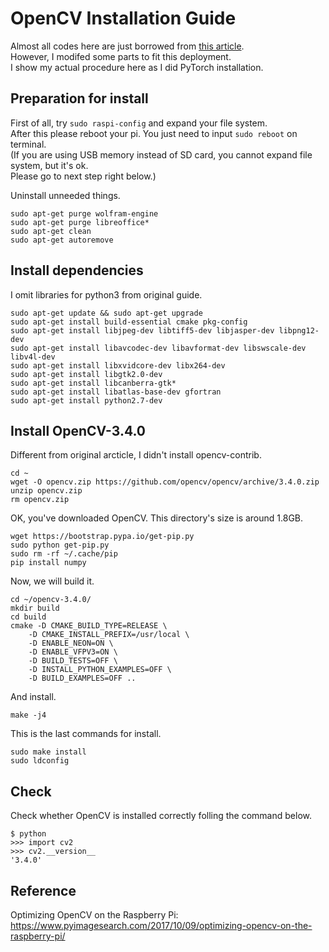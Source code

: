 
# OpenCV Installation Guide

Almost all codes here are just borrowed from [this article](https://www.pyimagesearch.com/2017/10/09/optimizing-opencv-on-the-raspberry-pi/).  
However, I modifed some parts to fit this deployment.  
I show my actual procedure here as I did PyTorch installation.  

## Preparation for install  

First of all, try  ```sudo raspi-config``` and expand your file system.  
After this please reboot your pi. You just need to input ```sudo reboot``` on terminal.  
(If you are using USB memory instead of SD card, you cannot expand file system, but it's ok.  
Please go to next step right below.)  

Uninstall unneeded things.  
```shell
sudo apt-get purge wolfram-engine
sudo apt-get purge libreoffice*
sudo apt-get clean
sudo apt-get autoremove
```

## Install dependencies  
I omit libraries for python3 from original guide.  
```shell
sudo apt-get update && sudo apt-get upgrade  
sudo apt-get install build-essential cmake pkg-config  
sudo apt-get install libjpeg-dev libtiff5-dev libjasper-dev libpng12-dev  
sudo apt-get install libavcodec-dev libavformat-dev libswscale-dev libv4l-dev  
sudo apt-get install libxvidcore-dev libx264-dev  
sudo apt-get install libgtk2.0-dev  
sudo apt-get install libcanberra-gtk*  
sudo apt-get install libatlas-base-dev gfortran  
sudo apt-get install python2.7-dev  
```

## Install OpenCV-3.4.0  

Different from original arcticle, I didn't install opencv-contrib.  
```shell
cd ~
wget -O opencv.zip https://github.com/opencv/opencv/archive/3.4.0.zip
unzip opencv.zip
rm opencv.zip
```
OK, you've downloaded OpenCV.
This directory's size is around 1.8GB.  
```shell
wget https://bootstrap.pypa.io/get-pip.py  
sudo python get-pip.py  
sudo rm -rf ~/.cache/pip  
pip install numpy  
```
Now, we will build it.  
```shell
cd ~/opencv-3.4.0/  
mkdir build  
cd build  
cmake -D CMAKE_BUILD_TYPE=RELEASE \  
    -D CMAKE_INSTALL_PREFIX=/usr/local \  
    -D ENABLE_NEON=ON \  
    -D ENABLE_VFPV3=ON \  
    -D BUILD_TESTS=OFF \  
    -D INSTALL_PYTHON_EXAMPLES=OFF \  
    -D BUILD_EXAMPLES=OFF ..  
```
And install.  
```shell    
make -j4  
```
This is the last commands for install.  
```shell
sudo make install
sudo ldconfig
```

## Check
Check whether OpenCV is installed correctly folling the command below.  

```
$ python  
>>> import cv2
>>> cv2.__version__
'3.4.0'
```

## Reference  
Optimizing OpenCV on the Raspberry Pi:  
https://www.pyimagesearch.com/2017/10/09/optimizing-opencv-on-the-raspberry-pi/ 
